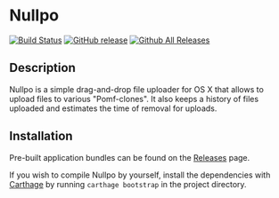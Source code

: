 # Nullpo

[![Build Status](https://travis-ci.org/Hamuko/Nullpo.svg?branch=master)](https://travis-ci.org/Hamuko/Nullpo)
[![GitHub release](https://img.shields.io/github/release/Hamuko/Nullpo.svg?maxAge=86400)](https://github.com/Hamuko/Nullpo/releases/latest)
[![Github All Releases](https://img.shields.io/github/downloads/Hamuko/Nullpo/total.svg?maxAge=21600)](https://github.com/Hamuko/Nullpo/releases)

## Description

Nullpo is a simple drag-and-drop file uploader for OS X that allows to upload files to various "Pomf-clones". It also keeps a history of files uploaded and estimates the time of removal for uploads.

## Installation

Pre-built application bundles can be found on the [Releases](https://github.com/Hamuko/Nullpo/releases) page.

If you wish to compile Nullpo by yourself, install the dependencies with [Carthage](https://github.com/Carthage/Carthage) by running `carthage bootstrap` in the project directory.
